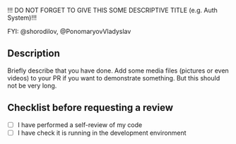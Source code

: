 !!! DO NOT FORGET TO GIVE THIS SOME DESCRIPTIVE TITLE (e.g. Auth System)!!!

FYI: @shorodilov, @PonomaryovVladyslav

## Description

Briefly describe that you have done. Add some media files (pictures or even
videos) to your PR if you want to demonstrate something. But this should not
be very long.

## Checklist before requesting a review

- [ ] I have performed a self-review of my code
- [ ] I have check it is running in the development environment
